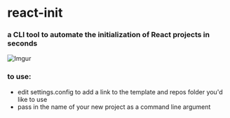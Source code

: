 # react-init
### a CLI tool to automate the initialization of React projects in seconds
![Imgur](https://i.imgur.com/vUdI9Ca.png)
### to use:
- edit settings.config to add a link to the template and repos folder you'd like to use
- pass in the name of your new project as a command line argument
